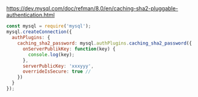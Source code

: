 ##

https://dev.mysql.com/doc/refman/8.0/en/caching-sha2-pluggable-authentication.html

```js
const mysql = require('mysql');
mysql.createConnection({
  authPlugins: {
    caching_sha2_password: mysql.authPlugins.caching_sha2_password({
      onServerPublikKey: function(key) {
        console.log(key);
      },
      serverPublicKey: 'xxxyyy',
      overrideIsSecure: true //
    })
  }
});
```
